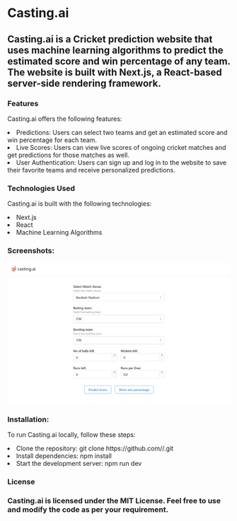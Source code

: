 <h1>Casting.ai</h1>

<h2>Casting.ai is a Cricket prediction website that uses machine learning algorithms to predict the estimated score and win percentage of any team. The website is built with Next.js, a React-based server-side rendering framework.
</h2>
<body>
      <h3>Features</h3>
      <p>Casting.ai offers the following features:</p>
      <list>
        <li>
        Predictions: Users can select two teams and get an estimated score and win percentage for each team.
        </li>
        <li>
        Live Scores: Users can view live scores of ongoing cricket matches and get predictions for those matches as well.
        </li>
        <li>
        User Authentication: Users can sign up and log in to the website to save their favorite teams and receive     personalized predictions.
        </li>

<h3>Technologies Used</h3>
      <p>Casting.ai is built with the following technologies:</p>
      <list>
        <li>
        Next.js
        </li>
        <li>
        React
        </li>
        <li>
        Machine Learning Algorithms
        </li>
<h3>Screenshots:</h3>
<img src = "app/public/localhost_3001_ (1).png">

<h3>Installation:</h3>
      <p>To run Casting.ai locally, follow these steps:</p>
      <list>
        <li>
        Clone the repository: git clone https://github.com/<username>/<repository-name>.git
        </li>
        <li>
        Install dependencies: npm install
        </li>
        <li>
        Start the development server: npm run dev
        </li>
<h3>License<h3>
<p>Casting.ai is licensed under the MIT License. Feel free to use and modify the code as per your requirement.</p>

</body>
       
    


 
